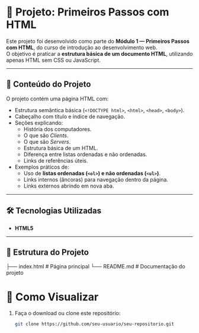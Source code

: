 # 📄 Projeto: Primeiros Passos com HTML

Este projeto foi desenvolvido como parte do **Módulo 1 — Primeiros Passos com HTML**, do curso de introdução ao desenvolvimento web.  
O objetivo é praticar a **estrutura básica de um documento HTML**, utilizando apenas HTML sem CSS ou JavaScript.

---

## 🚀 Conteúdo do Projeto

O projeto contém uma página HTML com:

- Estrutura semântica básica (`<!DOCTYPE html>`, `<html>`, `<head>`, `<body>`).
- Cabeçalho com título e índice de navegação.
- Seções explicando:
  - História dos computadores.
  - O que são *Clients*.
  - O que são *Servers*.
  - Estrutura básica de um HTML.
  - Diferença entre listas ordenadas e não ordenadas.
  - Links de referências úteis.
- Exemplos práticos de:
  - Uso de **listas ordenadas (`<ol>`) e não ordenadas (`<ul>`)**.
  - Links internos (âncoras) para navegação dentro da página.
  - Links externos abrindo em nova aba.

---

## 🛠️ Tecnologias Utilizadas

- **HTML5**

---

## 📂 Estrutura do Projeto
├── index.html # Página principal
└── README.md # Documentação do projeto

# 📖 Como Visualizar

1. Faça o download ou clone este repositório:
   ```bash
   git clone https://github.com/seu-usuario/seu-repositorio.git

